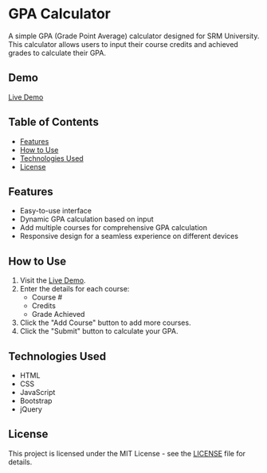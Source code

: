# GPA Calculator

A simple GPA (Grade Point Average) calculator designed for SRM University. This calculator allows users to input their course credits and achieved grades to calculate their GPA.

## Demo

[Live Demo](https://srmgpacalc.vercel.app/)

## Table of Contents

- [Features](#features)
- [How to Use](#how-to-use)
- [Technologies Used](#technologies-used)
- [License](#license)

## Features

- Easy-to-use interface
- Dynamic GPA calculation based on input
- Add multiple courses for comprehensive GPA calculation
- Responsive design for a seamless experience on different devices

## How to Use

1. Visit the [Live Demo](https://srmgpacalc.vercel.app/).
2. Enter the details for each course:
   - Course #
   - Credits
   - Grade Achieved
3. Click the "Add Course" button to add more courses.
4. Click the "Submit" button to calculate your GPA.

## Technologies Used

- HTML
- CSS
- JavaScript
- Bootstrap
- jQuery

## License

This project is licensed under the MIT License - see the [LICENSE](LICENSE) file for details.
